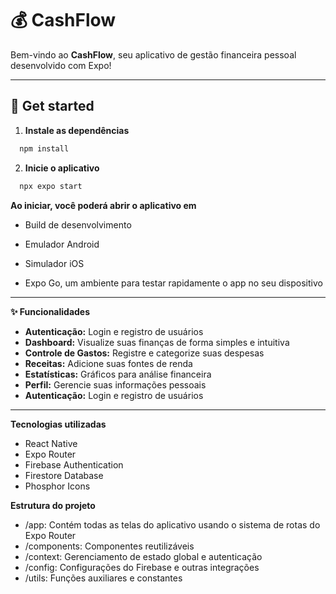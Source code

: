 # 💰 CashFlow

Bem-vindo ao **CashFlow**, seu aplicativo de gestão financeira pessoal desenvolvido com Expo!

---

## 🚀 Get started

1. **Instale as dependências**

```bash
  npm install
```

2. **Inicie o aplicativo**

```bash
  npx expo start
```

**Ao iniciar, você poderá abrir o aplicativo em**

- Build de desenvolvimento

- Emulador Android

- Simulador iOS

- Expo Go, um ambiente para testar rapidamente o app no seu dispositivo

---

**✨ Funcionalidades**
- **Autenticação:** Login e registro de usuários
- **Dashboard:** Visualize suas finanças de forma simples e intuitiva
- **Controle de Gastos:** Registre e categorize suas despesas
- **Receitas:** Adicione suas fontes de renda
- **Estatísticas:** Gráficos para análise financeira
- **Perfil:** Gerencie suas informações pessoais
- **Autenticação:** Login e registro de usuários
---
**Tecnologias utilizadas**
- React Native
- Expo Router
- Firebase Authentication
- Firestore Database
- Phosphor Icons

**Estrutura do projeto**
- /app: Contém todas as telas do aplicativo usando o sistema de rotas do Expo Router
- /components: Componentes reutilizáveis
- /context: Gerenciamento de estado global e autenticação
- /config: Configurações do Firebase e outras integrações
- /utils: Funções auxiliares e constantes